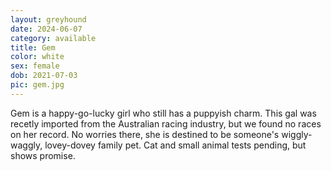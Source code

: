 ```yaml
---
layout: greyhound
date: 2024-06-07
category: available
title: Gem
color: white
sex: female
dob: 2021-07-03
pic: gem.jpg
---
```

Gem is a happy-go-lucky girl who still has a puppyish charm. This gal was recetly imported from the Australian racing industry, but we found no races on her record. No worries there, she is destined to be someone's wiggly-waggly, lovey-dovey family pet. Cat and small animal tests pending, but shows promise. 
